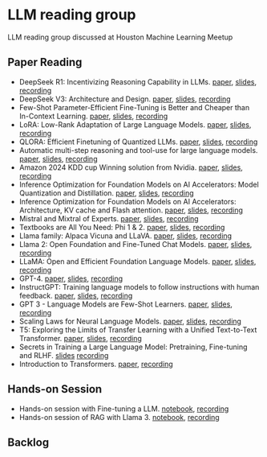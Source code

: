 # LLM reading group
LLM reading group discussed at Houston Machine Learning Meetup

## Paper Reading
- DeepSeek R1: Incentivizing Reasoning Capability in LLMs. [paper](https://arxiv.org/abs/2501.12948), [slides](https://github.com/YanXuHappygela/LLM-reading-group/blob/a91d35520f98d444cd3f52601585ecc5a6eb143b/presentation-slides/DeepSeek-R1.pdf), [recording](https://youtu.be/AEN_D3UIFvY?si=pQUQpzgYY6CiqmTx)
- DeepSeek V3: Architecture and Design. [paper](https://arxiv.org/pdf/2412.19437), [slides](https://github.com/YanXuHappygela/LLM-reading-group/blob/c4970f07c99c031d0164a86054d2a120bd943a45/presentation-slides/DeepSeek-V3.pdf), [recording](https://youtu.be/pGn7h86V230?si=o-hL7nYOKtKXVFsH)
- Few-Shot Parameter-Efficient Fine-Tuning is Better and Cheaper than In-Context Learning. [paper](https://arxiv.org/abs/2205.05638), [slides](https://github.com/YanXuHappygela/LLM-reading-group/blob/e41c398a6dd38a1692271f12b2844bf4ea581d86/presentation-slides/Few-shot-fine-tuning.pdf), [recording](https://youtu.be/3NBp_us1Lww)
- LoRA: Low-Rank Adaptation of Large Language Models. [paper](https://arxiv.org/abs/2106.09685), [slides](https://github.com/YanXuHappygela/LLM-reading-group/blob/e41c398a6dd38a1692271f12b2844bf4ea581d86/presentation-slides/LoRA_and_QLoRA.pdf), [recording](https://youtu.be/nFh0uRqlWjw)
- QLORA: Efficient Finetuning of Quantized LLMs. [paper](https://arxiv.org/abs/2305.14314), [slides](https://github.com/YanXuHappygela/LLM-reading-group/blob/e41c398a6dd38a1692271f12b2844bf4ea581d86/presentation-slides/LoRA_and_QLoRA.pdf), [recording](https://youtu.be/nFh0uRqlWjw)
- Automatic multi-step reasoning and tool-use for large language models. [paper](https://arxiv.org/abs/2303.09014), [slides](https://github.com/YanXuHappygela/LLM-reading-group/blob/e41c398a6dd38a1692271f12b2844bf4ea581d86/presentation-slides/Automatic%20Multi-step%20Reasoning%20and%20Tool-use.pdf), [recording](https://youtu.be/BFrrii1G9lQ)
- Amazon 2024 KDD cup Winning solution from Nvidia. [paper](https://openreview.net/pdf?id=sv0E1mBhu8), [slides](https://github.com/YanXuHappygela/LLM-reading-group/blob/e41c398a6dd38a1692271f12b2844bf4ea581d86/presentation-slides/NVIDIA-KDD2024-Slides.pdf), [recording](https://youtu.be/0rVId3DGEeY)
- Inference Optimization for Foundation Models on AI Accelerators: Model Quantization and Distillation. [paper](https://drive.google.com/file/d/1uVhHtRBwXy7o8ejaS6Ab6pSybkzticE3/view), [slides](https://github.com/YanXuHappygela/LLM-reading-group/blob/e41c398a6dd38a1692271f12b2844bf4ea581d86/presentation-slides/LLM_inference_optimization_model_compression.pdf), [recording](https://youtu.be/9nmmfjM-b8g)
- Inference Optimization for Foundation Models on AI Accelerators: Architecture, KV cache and Flash attention. [paper](https://drive.google.com/file/d/1uVhHtRBwXy7o8ejaS6Ab6pSybkzticE3/view), [slides](https://github.com/YanXuHappygela/LLM-reading-group/blob/e41c398a6dd38a1692271f12b2844bf4ea581d86/presentation-slides/LLM_inference_optimization_architecture_KVcache_flash_attention.pdf), [recording](https://youtu.be/jk2FsJxZFo8)
- Mistral and Mixtral of Experts. [paper](https://arxiv.org/abs/2401.04088), [slides](), [recording](https://youtu.be/nw8ByURxaSQ)
- Textbooks are All You Need: Phi 1 & 2. [paper](https://arxiv.org/abs/2306.11644), [slides](https://github.com/YanXuHappygela/LLM-reading-group/blob/e41c398a6dd38a1692271f12b2844bf4ea581d86/presentation-slides/Phi%20model%20series.pdf), [recording](https://youtu.be/VLoLFHg7aQM)
- Llama family: Alpaca Vicuna and LLaVA. [paper](https://arxiv.org/abs/2304.08485), [slides](https://github.com/YanXuHappygela/LLM-reading-group/blob/e41c398a6dd38a1692271f12b2844bf4ea581d86/presentation-slides/LlamaFamliy.pdf), [recording](https://youtu.be/za4yminmZ-w)
- Llama 2: Open Foundation and Fine-Tuned Chat Models. [paper](https://arxiv.org/abs/2307.09288), [slides](https://github.com/YanXuHappygela/LLM-reading-group/blob/e41c398a6dd38a1692271f12b2844bf4ea581d86/presentation-slides/llama2.pdf), [recording](https://youtu.be/cr42NH4cDEQ)
- LLaMA: Open and Efficient Foundation Language Models. [paper](https://arxiv.org/abs/2302.13971), [slides](https://github.com/YanXuHappygela/LLM-reading-group/blob/e41c398a6dd38a1692271f12b2844bf4ea581d86/presentation-slides/llama1.pdf), [recording](https://youtu.be/A6h7shg8rEw)
- GPT-4. [paper](https://arxiv.org/abs/2303.08774), [slides](https://github.com/YanXuHappygela/LLM-reading-group/blob/e41c398a6dd38a1692271f12b2844bf4ea581d86/presentation-slides/GPT4.pdf), [recording](https://youtu.be/gqP39VvAW-c)
- InstructGPT: Training language models to follow instructions with human feedback. [paper](https://arxiv.org/abs/2203.02155), [slides](https://github.com/YanXuHappygela/LLM-reading-group/blob/e41c398a6dd38a1692271f12b2844bf4ea581d86/presentation-slides/InstructGPT.pdf), [recording](https://youtu.be/CnjCHNH0asw)
- GPT 3 - Language Models are Few-Shot Learners. [paper](https://arxiv.org/abs/2005.14165), [slides](https://github.com/YanXuHappygela/LLM-reading-group/blob/e41c398a6dd38a1692271f12b2844bf4ea581d86/presentation-slides/GPT3.pdf), [recording](https://youtu.be/w53U1ypIFIc)
- Scaling Laws for Neural Language Models. [paper](https://arxiv.org/abs/2001.08361), [slides](https://github.com/YanXuHappygela/LLM-reading-group/blob/e41c398a6dd38a1692271f12b2844bf4ea581d86/presentation-slides/scaling%20Laws.pdf), [recording](https://youtu.be/TZtk1B7K0Qk)
- T5: Exploring the Limits of Transfer Learning with a Unified Text-to-Text Transformer. [paper](https://arxiv.org/abs/1910.10683), [slides](https://github.com/YanXuHappygela/LLM-reading-group/blob/e41c398a6dd38a1692271f12b2844bf4ea581d86/presentation-slides/T5.pdf), [recording](https://youtu.be/_uAMvBBYMu8)
- Secrets in Training a Large Language Model: Pretraining, Fine-tuning and RLHF. [slides](https://github.com/YanXuHappygela/LLM-reading-group/blob/e41c398a6dd38a1692271f12b2844bf4ea581d86/presentation-slides/secrets_in_training_LLM.pdf) [recording](https://youtu.be/cybEKSNBp-w)
- Introduction to Transformers. [paper](https://arxiv.org/abs/1706.03762), [recording](https://youtu.be/k6LrtDzrpWw)

## Hands-on Session
- Hands-on session with Fine-tuning a LLM. [notebook](https://colab.research.google.com/drive/1QNOyWzD8H7xA6_ulVeL-5NIXWqMMR7kp?usp=drive_link), [recording](https://youtu.be/ZRQBCSZR-5E)
- Hands-on session of RAG with Llama 3. [notebook](https://colab.research.google.com/drive/1CuohoBl31hcAKuRdTYwxGY374v0Mc7uV?usp=drive_link), [recording](https://youtu.be/ooz8juF2e3I)

## Backlog
